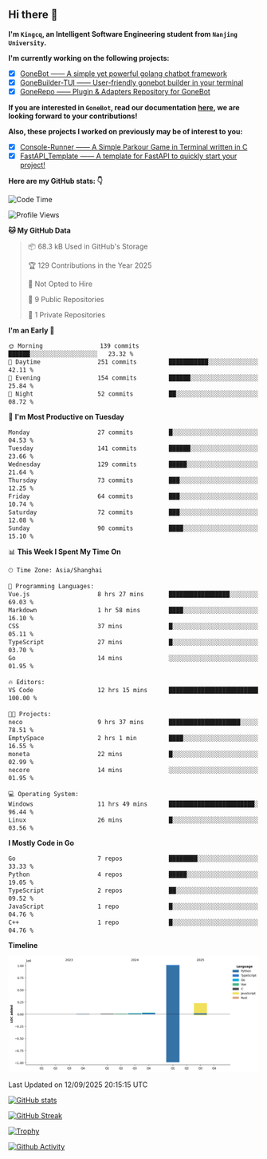 ## Hi there 👋

**I'm `Kingcq`, an Intelligent Software Engineering student from `Nanjing University`.**

**I'm currently working on the following projects:**

- [x] [GoneBot —— A simple yet powerful golang chatbot framework](https://github.com/gonebot-dev/gonebot)
- [x] [GoneBuilder-TUI —— User-friendly gonebot builder in your terminal](https://github.com/gonebot-dev/gonebuilder-tui)
- [x] [GoneRepo —— Plugin & Adapters Repository for GoneBot](https://github.com/gonebot-dev/gonerepo)

**If you are interested in `GoneBot`, read our documentation [here](https://gonebot-dev.github.io/), we are looking forward to your contributions!**

**Also, these projects I worked on previously may be of interest to you:**

- [x] [Console-Runner —— A Simple Parkour Game in Terminal written in C](https://github.com/Kingcxp/Console-Runners)
- [x] [FastAPI_Template —— A template for FastAPI to quickly start your project!](https://github.com/Kingcxp/FastAPI_Template)

**Here are my GitHub stats: 👇**
<!--START_SECTION:waka-->
![Code Time](http://img.shields.io/badge/Code%20Time-1%2C877%20hrs%2027%20mins-blue)

![Profile Views](http://img.shields.io/badge/Profile%20Views-0-blue)

**🐱 My GitHub Data** 

> 📦 68.3 kB Used in GitHub's Storage 
 > 
> 🏆 129 Contributions in the Year 2025
 > 
> 🚫 Not Opted to Hire
 > 
> 📜 9 Public Repositories 
 > 
> 🔑 1 Private Repositories 
 > 
**I'm an Early 🐤** 

```text
🌞 Morning                139 commits         ██████░░░░░░░░░░░░░░░░░░░   23.32 % 
🌆 Daytime                251 commits         ███████████░░░░░░░░░░░░░░   42.11 % 
🌃 Evening                154 commits         ██████░░░░░░░░░░░░░░░░░░░   25.84 % 
🌙 Night                  52 commits          ██░░░░░░░░░░░░░░░░░░░░░░░   08.72 % 
```
📅 **I'm Most Productive on Tuesday** 

```text
Monday                   27 commits          █░░░░░░░░░░░░░░░░░░░░░░░░   04.53 % 
Tuesday                  141 commits         ██████░░░░░░░░░░░░░░░░░░░   23.66 % 
Wednesday                129 commits         █████░░░░░░░░░░░░░░░░░░░░   21.64 % 
Thursday                 73 commits          ███░░░░░░░░░░░░░░░░░░░░░░   12.25 % 
Friday                   64 commits          ███░░░░░░░░░░░░░░░░░░░░░░   10.74 % 
Saturday                 72 commits          ███░░░░░░░░░░░░░░░░░░░░░░   12.08 % 
Sunday                   90 commits          ████░░░░░░░░░░░░░░░░░░░░░   15.10 % 
```


📊 **This Week I Spent My Time On** 

```text
🕑︎ Time Zone: Asia/Shanghai

💬 Programming Languages: 
Vue.js                   8 hrs 27 mins       █████████████████░░░░░░░░   69.03 % 
Markdown                 1 hr 58 mins        ████░░░░░░░░░░░░░░░░░░░░░   16.10 % 
CSS                      37 mins             █░░░░░░░░░░░░░░░░░░░░░░░░   05.11 % 
TypeScript               27 mins             █░░░░░░░░░░░░░░░░░░░░░░░░   03.70 % 
Go                       14 mins             ░░░░░░░░░░░░░░░░░░░░░░░░░   01.95 % 

🔥 Editors: 
VS Code                  12 hrs 15 mins      █████████████████████████   100.00 % 

🐱‍💻 Projects: 
neco                     9 hrs 37 mins       ████████████████████░░░░░   78.51 % 
EmptySpace               2 hrs 1 min         ████░░░░░░░░░░░░░░░░░░░░░   16.55 % 
moneta                   22 mins             █░░░░░░░░░░░░░░░░░░░░░░░░   02.99 % 
necore                   14 mins             ░░░░░░░░░░░░░░░░░░░░░░░░░   01.95 % 

💻 Operating System: 
Windows                  11 hrs 49 mins      ████████████████████████░   96.44 % 
Linux                    26 mins             █░░░░░░░░░░░░░░░░░░░░░░░░   03.56 % 
```

**I Mostly Code in Go** 

```text
Go                       7 repos             ████████░░░░░░░░░░░░░░░░░   33.33 % 
Python                   4 repos             █████░░░░░░░░░░░░░░░░░░░░   19.05 % 
TypeScript               2 repos             ██░░░░░░░░░░░░░░░░░░░░░░░   09.52 % 
JavaScript               1 repo              █░░░░░░░░░░░░░░░░░░░░░░░░   04.76 % 
C++                      1 repo              █░░░░░░░░░░░░░░░░░░░░░░░░   04.76 % 
```



**Timeline**

![Lines of Code chart](https://raw.githubusercontent.com/Kingcxp/Kingcxp/main/assets/bar_graph.png)


 Last Updated on 12/09/2025 20:15:15 UTC
<!--END_SECTION:waka-->

[![GitHub stats](https://github-readme-stats.vercel.app/api?username=Kingcxp&show_icons=true&count_private=true&theme=aura&hide_border=true&icon_color=FF4500&text_color=76EE00)](https://github.com/anuraghazra/github-readme-stats)    

[![GitHub Streak](https://github-readme-streak-stats.herokuapp.com/?user=Kingcxp&hide_border=true&theme=catppuccin-macchiato)](https://git.io/streak-stats)

[![Trophy](https://github-profile-trophy.vercel.app/?username=Kingcxp&theme=dracula)](https://github.com/ryo-ma/github-profile-trophy)

[![Github Activity](https://github-readme-activity-graph.vercel.app/graph?username=Kingcxp&theme=tokyo-night&hide_border=true)](https://github.com/ashutosh00710/github-readme-activity-graph)